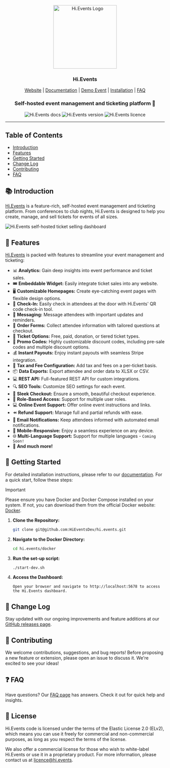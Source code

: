 <p align="center">
  <img src="https://hievents-public.s3.us-west-1.amazonaws.com/website/hi-events-rainbow.png?v=1" alt="Hi.Events Logo" width="200px">
</p>
<h3 align="center">Hi.Events</h3>
<p align="center">
<a href="https://hi.events">Website</a> | <a href="https://hi.events/docs">Documentation</a> | <a href="https://demo.hi.events">Demo Event</a> | <a href="https://hi.events/docs/installation">Installation</a> | <a href="https://hi.events/docs/faq">FAQ</a>
</p>

<h3 align="center">
 Self-hosted event management and ticketing platform 🎫
</h3>

<div align="center">

![Hi.Events docs](https://img.shields.io/badge/docs-docs.hi.events-blue?style=for-the-badge)
![Hi.Events version](https://img.shields.io/badge/version-v0.0.2alpha-green?style=for-the-badge)
![Hi.Events licence](https://img.shields.io/badge/licence-el2?style=for-the-badge)

</div>

<hr/>

## Table of Contents 

- [Introduction](#-introduction)
- [Features](#-features)
- [Getting Started](#-getting-started)
- [Change Log](#-change-log)
- [Contributing](#-contributing)
- [FAQ](#-faq)

## 📚 Introduction

<a href="https://hi.events">Hi.Events</a> is a feature-rich, self-hosted event management and ticketing platform. From conferences to club nights, 
Hi.Events is designed to help you create, manage, and sell tickets for events of all sizes.

<img alt="Hi.Events self-hosted ticket selling dashboard" src="https://hievents-public.s3.us-west-1.amazonaws.com/website/dashboard-screenshot.png"/>

## 🌟 Features

<a href="https://hi.events">Hi.Events</a> is packed with features to streamline your event management and ticketing:

- 📊 **Analytics:** Gain deep insights into event performance and ticket sales.
- 🎟 **Embeddable Widget:** Easily integrate ticket sales into any website.
- 🖥 **Customizable Homepages:** Create eye-catching event pages with flexible design options.
- 🔑 **Check-In:** Easily check in attendees at the door with Hi.Events' QR code check-in tool.
- 💬 **Messaging:** Message attendees with important updates and reminders.
- 📝 **Order Forms:** Collect attendee information with tailored questions at checkout.
- 🎫 **Ticket Options:** Free, paid, donation, or tiered ticket types.
- 💸 **Promo Codes:** Highly customizable discount codes, including pre-sale codes and multiple discount options.
- 💰 **Instant Payouts:** Enjoy instant payouts with seamless Stripe integration.
- 🧾 **Tax and Fee Configuration:** Add tax and fees on a per-ticket basis.
- 📦 **Data Exports:**  Export attendee and order data to XLSX or CSV.
- 💻 **REST API:** Full-featured REST API for custom integrations.
- 🔍 **SEO Tools:** Customize SEO settings for each event.
- 🛒 **Sleek Checkout:** Ensure a smooth, beautiful checkout experience.
- 🔐 **Role-Based Access:** Support for multiple user roles.
- 💻 **Online Event Support:** Offer online event instructions and links.
- ⏪ **Refund Support:** Manage full and partial refunds with ease.
- 📧 **Email Notifications:** Keep attendees informed with automated email notifications.
- 📱 **Mobile-Responsive:** Enjoy a seamless experience on any device.
- 🌐 **Multi-Language Support:** Support for multiple languages - `Coming Soon!`
- 🎉 **And much more!**

## 🚀 Getting Started

For detailed installation instructions, please refer to our [documentation](https://hi.events/docs/installation). For a quick start, follow these steps:

> [!IMPORTANT]  
> Please ensure you have Docker and Docker Compose installed on your system. If not, you can download them from the official Docker website: [Docker](https://www.docker.com/get-started).

1. **Clone the Repository:**
   ```bash
   git clone git@github.com:HiEventsDev/hi.events.git
   ```

2. **Navigate to the Docker Directory:**
   ```bash
   cd hi.events/docker
   ```

3. **Run the set-up script:**
   ```bash
   ./start-dev.sh
   ```
4. **Access the Dashboard:**
    ```
    Open your browser and navigate to http://localhost:5678 to access the Hi.Events dashboard.
    ```

## 📝 Change Log

Stay updated with our ongoing improvements and feature additions at our [GitHub releases page](https://github.com/HiEventsDev/hi.events/releases).

## 🤝 Contributing

We welcome contributions, suggestions, and bug reports! Before proposing a new feature or extension,
please open an issue to discuss it. We're excited to see your ideas!

## ❓ FAQ

Have questions? Our [FAQ page](https://hi.events/docs/faq) has answers. Check it out for quick help and insights.

## 📜 License

Hi.Events code is licensed under the terms of the Elastic License 2.0 (ELv2), which means you can use it freely for commercial and non-commercial purposes, as long as you respect the terms of the license.

We also offer a commercial license for those who wish to white-label Hi.Events or use it in a proprietary product. For more information, please contact us at [licence@hi.events](mailto:licence@hi.events).
